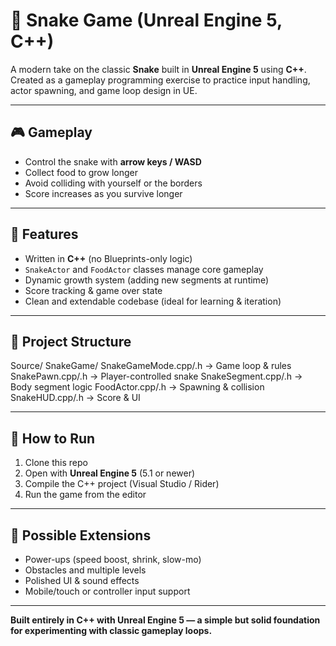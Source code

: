 # 🐍 Snake Game (Unreal Engine 5, C++)

A modern take on the classic **Snake** built in **Unreal Engine 5** using **C++**.  
Created as a gameplay programming exercise to practice input handling, actor spawning, and game loop design in UE.

---

## 🎮 Gameplay
- Control the snake with **arrow keys / WASD**  
- Collect food to grow longer  
- Avoid colliding with yourself or the borders  
- Score increases as you survive longer  

---

## 🧩 Features
- Written in **C++** (no Blueprints-only logic)  
- `SnakeActor` and `FoodActor` classes manage core gameplay  
- Dynamic growth system (adding new segments at runtime)  
- Score tracking & game over state  
- Clean and extendable codebase (ideal for learning & iteration)  

---

## 📂 Project Structure
Source/
SnakeGame/
SnakeGameMode.cpp/.h → Game loop & rules
SnakePawn.cpp/.h → Player-controlled snake
SnakeSegment.cpp/.h → Body segment logic
FoodActor.cpp/.h → Spawning & collision
SnakeHUD.cpp/.h → Score & UI

---

## 🚀 How to Run
1. Clone this repo  
2. Open with **Unreal Engine 5** (5.1 or newer)  
3. Compile the C++ project (Visual Studio / Rider)  
4. Run the game from the editor  

---

## 🔮 Possible Extensions
- Power-ups (speed boost, shrink, slow-mo)  
- Obstacles and multiple levels  
- Polished UI & sound effects  
- Mobile/touch or controller input support  

---

**Built entirely in C++ with Unreal Engine 5 — a simple but solid foundation for experimenting with classic gameplay loops.**
